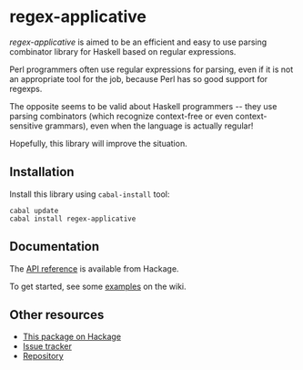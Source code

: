 regex-applicative
=================

*regex-applicative* is aimed to be an efficient and easy to use parsing combinator
library for Haskell based on regular expressions.

Perl programmers often use regular expressions for parsing, even if it is not
an appropriate tool for the job, because Perl has so good support for regexps.

The opposite seems to be valid about Haskell programmers -- they use parsing
combinators (which recognize context-free or even context-sensitive grammars),
even when the language is actually regular!

Hopefully, this library will improve the situation.

Installation
------------
Install this library using `cabal-install` tool:

    cabal update
    cabal install regex-applicative

Documentation
-------------
The [API reference][haddock] is available from Hackage.

To get started, see some [examples][examples] on the wiki.

Other resources
---------------

* [This package on Hackage][hackage]
* [Issue tracker][issues]
* [Repository][github]


[examples]: https://github.com/feuerbach/regex-applicative/wiki/Examples
[haddock]: http://hackage.haskell.org/packages/archive/regex-applicative/latest/doc/html/Text-Regex-Applicative.html
[hackage]: http://hackage.haskell.org/package/regex-applicative
[issues]: https://github.com/feuerbach/regex-applicative/issues
[github]: https://github.com/feuerbach/regex-applicative
